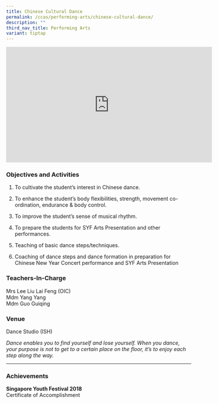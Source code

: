 ```yaml
---
title: Chinese Cultural Dance
permalink: /ccas/performing-arts/chinese-cultural-dance/
description: ""
third_nav_title: Performing Arts
variant: tiptap
---
```

<div class="iframe-wrapper">
<iframe height="315" width="560" allowfullscreen="true" frameborder="0" src="https://www.youtube.com/embed/_IyR3Ei0G-k?si=Pz3YyFZg9zBkd0fB"></iframe>
</div>
<h3>Objectives and Activities</h3>
<ol data-tight="true" class="tight">
<li>
<p>To cultivate the student’s interest in Chinese dance.</p>
</li>
<li>
<p>To enhance the student’s body flexibilities, strength, movement co-ordination,
endurance &amp; body control.</p>
</li>
<li>
<p>To improve the student’s sense of musical rhythm.</p>
</li>
<li>
<p>To prepare the students for SYF Arts Presentation and other performances.</p>
</li>
<li>
<p>Teaching of basic dance steps/techniques.</p>
</li>
<li>
<p>Coaching of dance steps and dance formation in preparation for Chinese
New Year Concert performance and SYF Arts Presentation</p>
</li>
</ol>
<h3>Teachers-In-Charge</h3>
<p>Mrs Lee Liu Lai Feng (OIC)
<br>Mdm Yang Yang
<br>Mdm Guo Guiqing</p>
<h3>Venue</h3>
<p>Dance Studio (ISH)</p>
<p><em>Dance enables you to find yourself and lose yourself. When you dance, your purpose is not to get to a certain place on the floor, it’s to enjoy each step along the way.</em>
</p>
<hr>
<h3>Achievements</h3>
<p><strong>Singapore Youth Festival 2018</strong> 
<br>Certificate of Accomplishment</p>